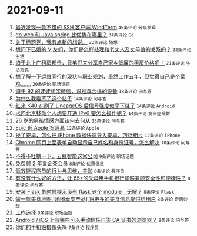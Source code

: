 # 2021-09-11

1. [最近发现一款不错的 SSH 客户端 WindTerm](https://www.v2ex.com/t/801168) `45条评论` `分享发现`
1. [go web 和 Java spring 比优势在哪里？](https://www.v2ex.com/t/801212) `34条评论` `Go`
1. [关于标题党，我有点新的想说。](https://www.v2ex.com/t/801183) `23条评论` `随想`
1. [想问下已婚的 V 友们，你们是怎样处理和老丈人及丈母娘的关系的？](https://www.v2ex.com/t/801178) `22条评论` `生活`
1. [迫于北上广租房都贵，兄弟们来分享自己家乡低廉的租房价格吧！](https://www.v2ex.com/t/801194) `21条评论` `生活方式`
1. [想了解一下运维同行的现状与职业规划，虽然工作五年，但觉得自己是个菜鸡.......](https://www.v2ex.com/t/801191) `20条评论` `职场话题`
1. [迫于 92 的姥姥想学微信，求推荐合适的设备](https://www.v2ex.com/t/801206) `18条评论` `问与答`
1. [为什么我看不了这个帖子](https://www.v2ex.com/t/801220) `14条评论` `问与答`
1. [红米 K40 在刷了 LineageOS 后信号强度似乎下降了](https://www.v2ex.com/t/801170) `14条评论` `Android`
1. [求问北京移动个人想要开通 IPv6 要怎么操作呢？](https://www.v2ex.com/t/801166) `14条评论` `宽带症候群`
1. [26 岁的男孩情感方面该何去何从](https://www.v2ex.com/t/801182) `13条评论` `问与答`
1. [Epic 诉 Apple 案落幕](https://www.v2ex.com/t/801197) `12条评论` `Apple`
1. [换了安卓，怎么把 iPhone 数据快速导入安卓，包括相片](https://www.v2ex.com/t/801193) `12条评论` `iPhone`
1. [Chrome 网页上面表单自动显示自己姓名和身份证号，怎么解决](https://www.v2ex.com/t/801214) `10条评论` `问与答`
1. [不得不吐槽一下，云鲸智能这家公司](https://www.v2ex.com/t/801186) `9条评论` `职场话题`
1. [免费领 2 年爱企查会员](https://www.v2ex.com/t/801229) `8条评论` `优惠信息`
1. [低效能程序员的行为与思维，共勉](https://www.v2ex.com/t/801228) `8条评论` `程序员`
1. [有没有什么好的方法，让 65+的父母用手机银行能够兼顾安全性和便捷性？](https://www.v2ex.com/t/801217) `8条评论` `问与答`
1. [安装 Flask 的时候提示没有 flask 这个 module，无解？](https://www.v2ex.com/t/801200) `8条评论` `Flask`
1. [做一款美食地图 [地图垂类产品] 将更多的美食信息提供给用户](https://www.v2ex.com/t/801180) `8条评论` `奇思妙想`
1. [工作选择](https://www.v2ex.com/t/801171) `8条评论` `职场话题`
1. [Android / iOS 上有哪些可以手动信任自签 CA 证书的浏览器？](https://www.v2ex.com/t/801169) `8条评论` `问与答`
1. [你们的手机贴摄像头吗](https://www.v2ex.com/t/801222) `7条评论` `程序员`
